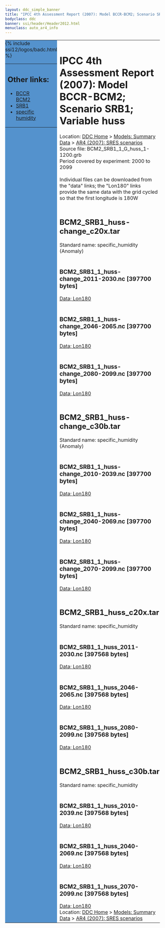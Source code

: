 ```yaml
---
layout: ddc_simple_banner
title: "IPCC 4th Assessment Report (2007): Model BCCR-BCM2; Scenario SRB1; Variable huss"
bodyclass: ddc
banner: ssi/header/Header2012.html
menuclass: auto_ar4_info
---
```



<table width="100%" border="0" cellspacing="0" cellpadding="0" style="border-collapse: collapse;">
<tr style="margin:0;padding:0;border:0;">
<td style="margin:0;padding:0;border:0;height:1pt;width:150pt;background:#5492CD;" valign="top" >

<div id="lh-col2" class="auto_ar4_info">
<table class="menumain" bgcolor="#5492CD" cellspacing="0" width="100%" border="0">
<tr><td>
<h2> Other links:</h2>
<ul>
<li><a href="/auto/ar4/model-BCCR-BCM2.html">BCCR<br/>BCM2</a></li>
<li><a href="/auto/ar4/scenario-SRB1.html">SRB1</a></li>
<li><a href="/auto/ar4/var-specific_humidity.html">specific humidity</a></li>
</ul>
</td></tr>
{% include ssi12/logos/badc.html %}
</table>
</div>
</td>
<td><h1>IPCC 4th Assessment Report (2007): Model BCCR-BCM2; Scenario SRB1; Variable huss</h1>

<!-- Breadcrumb1 -->
<div id="breadcrumb1" align="left">
Location: <a href="/index.html">DDC Home</a> > <a href="/sim/gcm_clim/">Models: Summary Data</a>
> <a href="/sim/gcm_clim/SRES_AR4/index.html">AR4 (2007): SRES scenarios</a>
</div>
<!-- End of Breadcrumb1 -->Source file: BCM2_SRB1_1_G_huss_1-1200.grb
<br/>
Period covered by experiment: 2000 to 2099<br/>
<br/>Individual files can be downloaded from the "data" links; the "Lon180" links provide the same data
         with the grid cycled so that the first longitude is 180W<br/>
<br/><h2>BCM2_SRB1_huss-change_c20x.tar</h2>
Standard name: specific_humidity (Anomaly)<br>
<br/><h3>BCM2_SRB1_1_huss-change_2011-2030.nc [397700 bytes]</h3>
<a href="http://apps.ipcc-data.org/cgi-bin/downl/ar4_nc/huss/BCM2_SRB1_1_huss-change_2011-2030.nc">Data; </a><a href="http://apps.ipcc-data.org/cgi-bin/downl/ar4_nc/huss/BCM2_SRB1_1_huss-change_2011-2030.cyto180.nc"> Lon180</a><br/>
<br/><h3>BCM2_SRB1_1_huss-change_2046-2065.nc [397700 bytes]</h3>
<a href="http://apps.ipcc-data.org/cgi-bin/downl/ar4_nc/huss/BCM2_SRB1_1_huss-change_2046-2065.nc">Data; </a><a href="http://apps.ipcc-data.org/cgi-bin/downl/ar4_nc/huss/BCM2_SRB1_1_huss-change_2046-2065.cyto180.nc"> Lon180</a><br/>
<br/><h3>BCM2_SRB1_1_huss-change_2080-2099.nc [397700 bytes]</h3>
<a href="http://apps.ipcc-data.org/cgi-bin/downl/ar4_nc/huss/BCM2_SRB1_1_huss-change_2080-2099.nc">Data; </a><a href="http://apps.ipcc-data.org/cgi-bin/downl/ar4_nc/huss/BCM2_SRB1_1_huss-change_2080-2099.cyto180.nc"> Lon180</a><br/>
<br/><h2>BCM2_SRB1_huss-change_c30b.tar</h2>
Standard name: specific_humidity (Anomaly)<br>
<br/><h3>BCM2_SRB1_1_huss-change_2010-2039.nc [397700 bytes]</h3>
<a href="http://apps.ipcc-data.org/cgi-bin/downl/ar4_nc/huss/BCM2_SRB1_1_huss-change_2010-2039.nc">Data; </a><a href="http://apps.ipcc-data.org/cgi-bin/downl/ar4_nc/huss/BCM2_SRB1_1_huss-change_2010-2039.cyto180.nc"> Lon180</a><br/>
<br/><h3>BCM2_SRB1_1_huss-change_2040-2069.nc [397700 bytes]</h3>
<a href="http://apps.ipcc-data.org/cgi-bin/downl/ar4_nc/huss/BCM2_SRB1_1_huss-change_2040-2069.nc">Data; </a><a href="http://apps.ipcc-data.org/cgi-bin/downl/ar4_nc/huss/BCM2_SRB1_1_huss-change_2040-2069.cyto180.nc"> Lon180</a><br/>
<br/><h3>BCM2_SRB1_1_huss-change_2070-2099.nc [397700 bytes]</h3>
<a href="http://apps.ipcc-data.org/cgi-bin/downl/ar4_nc/huss/BCM2_SRB1_1_huss-change_2070-2099.nc">Data; </a><a href="http://apps.ipcc-data.org/cgi-bin/downl/ar4_nc/huss/BCM2_SRB1_1_huss-change_2070-2099.cyto180.nc"> Lon180</a><br/>
<br/><h2>BCM2_SRB1_huss_c20x.tar</h2>
Standard name: specific_humidity<br>
<br/><h3>BCM2_SRB1_1_huss_2011-2030.nc [397568 bytes]</h3>
<a href="http://apps.ipcc-data.org/cgi-bin/downl/ar4_nc/huss/BCM2_SRB1_1_huss_2011-2030.nc">Data; </a><a href="http://apps.ipcc-data.org/cgi-bin/downl/ar4_nc/huss/BCM2_SRB1_1_huss_2011-2030.cyto180.nc"> Lon180</a><br/>
<br/><h3>BCM2_SRB1_1_huss_2046-2065.nc [397568 bytes]</h3>
<a href="http://apps.ipcc-data.org/cgi-bin/downl/ar4_nc/huss/BCM2_SRB1_1_huss_2046-2065.nc">Data; </a><a href="http://apps.ipcc-data.org/cgi-bin/downl/ar4_nc/huss/BCM2_SRB1_1_huss_2046-2065.cyto180.nc"> Lon180</a><br/>
<br/><h3>BCM2_SRB1_1_huss_2080-2099.nc [397568 bytes]</h3>
<a href="http://apps.ipcc-data.org/cgi-bin/downl/ar4_nc/huss/BCM2_SRB1_1_huss_2080-2099.nc">Data; </a><a href="http://apps.ipcc-data.org/cgi-bin/downl/ar4_nc/huss/BCM2_SRB1_1_huss_2080-2099.cyto180.nc"> Lon180</a><br/>
<br/><h2>BCM2_SRB1_huss_c30b.tar</h2>
Standard name: specific_humidity<br>
<br/><h3>BCM2_SRB1_1_huss_2010-2039.nc [397568 bytes]</h3>
<a href="http://apps.ipcc-data.org/cgi-bin/downl/ar4_nc/huss/BCM2_SRB1_1_huss_2010-2039.nc">Data; </a><a href="http://apps.ipcc-data.org/cgi-bin/downl/ar4_nc/huss/BCM2_SRB1_1_huss_2010-2039.cyto180.nc"> Lon180</a><br/>
<br/><h3>BCM2_SRB1_1_huss_2040-2069.nc [397568 bytes]</h3>
<a href="http://apps.ipcc-data.org/cgi-bin/downl/ar4_nc/huss/BCM2_SRB1_1_huss_2040-2069.nc">Data; </a><a href="http://apps.ipcc-data.org/cgi-bin/downl/ar4_nc/huss/BCM2_SRB1_1_huss_2040-2069.cyto180.nc"> Lon180</a><br/>
<br/><h3>BCM2_SRB1_1_huss_2070-2099.nc [397568 bytes]</h3>
<a href="http://apps.ipcc-data.org/cgi-bin/downl/ar4_nc/huss/BCM2_SRB1_1_huss_2070-2099.nc">Data; </a><a href="http://apps.ipcc-data.org/cgi-bin/downl/ar4_nc/huss/BCM2_SRB1_1_huss_2070-2099.cyto180.nc"> Lon180</a><br/>
<!-- Breadcrumb2 -->
<div id="breadcrumb2" align="left">
Location: <a href="/index.html">DDC Home</a> > <a href="/sim/gcm_clim/">Models: Summary Data</a>
> <a href="/sim/gcm_clim/SRES_AR4/index.html">AR4 (2007): SRES scenarios</a>
</div>
<!-- End of Breadcrumb2 --></td></tr></table>
